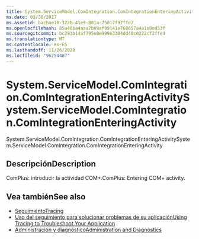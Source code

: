 ```yaml
---
title: System.ServiceModel.ComIntegration.ComIntegrationEnteringActivity
ms.date: 03/30/2017
ms.assetid: bacbae18-322b-41e9-881a-75017f97ffd7
ms.openlocfilehash: 85a48ba4aaa7b09af99141e768657a4a1a0ed53f
ms.sourcegitcommit: bc293b14af795e0e999e3304dd40c0222cf2ffe4
ms.translationtype: MT
ms.contentlocale: es-ES
ms.lasthandoff: 11/26/2020
ms.locfileid: "96254407"
---
```

# <a name="systemservicemodelcomintegrationcomintegrationenteringactivity"></a><span data-ttu-id="a89c3-102">System.ServiceModel.ComIntegration.ComIntegrationEnteringActivity</span><span class="sxs-lookup"><span data-stu-id="a89c3-102">System.ServiceModel.ComIntegration.ComIntegrationEnteringActivity</span></span>

<span data-ttu-id="a89c3-103">System.ServiceModel.ComIntegration.ComIntegrationEnteringActivity</span><span class="sxs-lookup"><span data-stu-id="a89c3-103">System.ServiceModel.ComIntegration.ComIntegrationEnteringActivity</span></span>  
  
## <a name="description"></a><span data-ttu-id="a89c3-104">Descripción</span><span class="sxs-lookup"><span data-stu-id="a89c3-104">Description</span></span>  

 <span data-ttu-id="a89c3-105">ComPlus: introducir la actividad COM+.</span><span class="sxs-lookup"><span data-stu-id="a89c3-105">ComPlus: Entering COM+ activity.</span></span>  
  
## <a name="see-also"></a><span data-ttu-id="a89c3-106">Vea también</span><span class="sxs-lookup"><span data-stu-id="a89c3-106">See also</span></span>

- [<span data-ttu-id="a89c3-107">Seguimiento</span><span class="sxs-lookup"><span data-stu-id="a89c3-107">Tracing</span></span>](index.md)
- [<span data-ttu-id="a89c3-108">Uso del seguimiento para solucionar problemas de su aplicación</span><span class="sxs-lookup"><span data-stu-id="a89c3-108">Using Tracing to Troubleshoot Your Application</span></span>](using-tracing-to-troubleshoot-your-application.md)
- [<span data-ttu-id="a89c3-109">Administración y diagnóstico</span><span class="sxs-lookup"><span data-stu-id="a89c3-109">Administration and Diagnostics</span></span>](../index.md)
